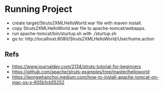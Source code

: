 # Running Project
* create target/Struts2XMLHelloWorld.war file with maven install.
* copy Struts2XMLHelloWorld.war file to apache-tomcat/webapps.
* run apache-tomcat/bin/sturtup.sh with ./sturtup.sh
* go to: http://localhost:8080/Struts2XMLHelloWorld/User/home.action


## Refs
* https://www.journaldev.com/2134/struts-tutorial-for-beginners
* https://github.com/apache/struts-examples/tree/master/helloworld
* https://jeongwhanchoi.medium.com/how-to-install-apache-tomcat-on-mac-os-x-605b1cb55252